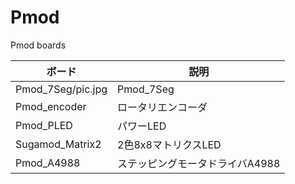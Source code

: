 # Pmod
 Pmod boards

ボード | 説明
---|---
Pmod_7Seg/pic.jpg | Pmod_7Seg | 7セグLED6桁 | Pmodダブル
Pmod_encoder | ロータリエンコーダ | Digilent互換
Pmod_PLED | パワーLED | 片面アルミ基板
Sugamod_Matrix2 | 2色8x8マトリクスLED | Pmod規格外，6層基板
Pmod_A4988 | ステッピングモータドライバA4988
